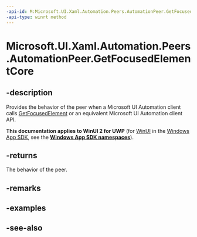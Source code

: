 ```yaml
---
-api-id: M:Microsoft.UI.Xaml.Automation.Peers.AutomationPeer.GetFocusedElementCore
-api-type: winrt method
---
```


<!-- Method syntax
virtual protected object GetFocusedElementCore()
-->

# Microsoft.UI.Xaml.Automation.Peers.AutomationPeer.GetFocusedElementCore

## -description
Provides the behavior of the peer when a Microsoft UI Automation client calls [GetFocusedElement](automationpeer_getfocusedelement_1183614552.md) or an equivalent Microsoft UI Automation client API.

**This documentation applies to WinUI 2 for UWP** (for [WinUI](/windows/apps/winui/winui3/) in the [Windows App SDK](/windows/apps/windows-app-sdk/), see the **[Windows App SDK namespaces](/windows/windows-app-sdk/api/winrt/)**).

## -returns
The behavior of the peer.

## -remarks

## -examples

## -see-also

